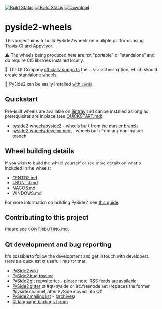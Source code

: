 [![Build Status](https://travis-ci.org/fredrikaverpil/pyside2-wheels.svg?branch=master)](https://travis-ci.org/fredrikaverpil/pyside2-wheels) [![Build Status](https://ci.appveyor.com/api/projects/status/plmqonu08rea3s4f/branch/master?svg=true)](https://ci.appveyor.com/project/fredrikaverpil/pyside2-wheels) [ ![Download](https://api.bintray.com/packages/fredrikaverpil/pyside2-wheels/pyside2/images/download.svg) ](https://bintray.com/fredrikaverpil/pyside2-wheels/pyside2/_latestVersion#files)

# pyside2-wheels

This project aims to build PySide2 wheels on multiple platforms using Travis-CI and Appveyor.

:warning: The wheels being produced here are not "portable" or "standalone" and do require Qt5 libraries installed locally.

:newspaper: The Qt Company [officially supports](https://bugreports.qt.io/browse/PYSIDE-558?focusedCommentId=378913&page=com.atlassian.jira.plugin.system.issuetabpanels%3Acomment-tabpanel#comment-378913) the `--standalone` option, which should create standalone wheels.

:cake: PySide2 can be easily installed [with `conda`](https://github.com/conda-forge/pyside2-feedstock).


## Quickstart

Pre-built wheels are available on [Bintray](https://bintray.com/fredrikaverpil/pyside2-wheels/pyside2/_latestVersion#files) and can be installed as long as prerequisites are in place (see [QUICKSTART.md](QUICKSTART.md)).

* [pyside2-wheels/pyside2](https://bintray.com/fredrikaverpil/pyside2-wheels/pyside2#files) - wheels built from the master branch
* [pyside2-wheels/development](https://bintray.com/fredrikaverpil/pyside2-wheels/development#files) - wheels built from any non-master branch


## Wheel building details

If you wish to build the wheel yourself or see more details on what's included in the wheels:

- [CENTOS.md](CENTOS.md)
- [UBUNTU.md](UBUNTU.md)
- [MACOS.md](MACOS.md)
- [WINDOWS.md](WINDOWS.md)

For more information on building PySide2, see [this guide](https://fredrikaverpil.github.io/2016/08/17/compiling-pyside2/).


## Contributing to this project

Please see [CONTRIBUTING.md](CONTRIBUTING.md).


## Qt development and bug reporting

It's possible to follow the development and get in touch with developers. Here's a quick list of useful links for that.

* [PySide2 wiki](https://wiki.qt.io/PySide2)
* [PySide2 bug tracker](https://bugreports.qt.io/browse/PYSIDE/)
* [PySide2 git repositories](https://codereview.qt-project.org/#/admin/projects/?filter=pyside) - please note, RSS feeds are available
* [PySide2 gitter](https://gitter.im/PySide/pyside2) or #qt-pyside on irc.freenode.net (replaces the former #pyside channel, after PySide moved into Qt)
* [PySide2 mailing list](http://lists.qt-project.org/mailman/listinfo/pyside) - ([archives](http://dir.gmane.org/gmane.comp.lib.qt.pyside))
* [Qt language bindings forum](https://forum.qt.io/category/15/language-bindings)
